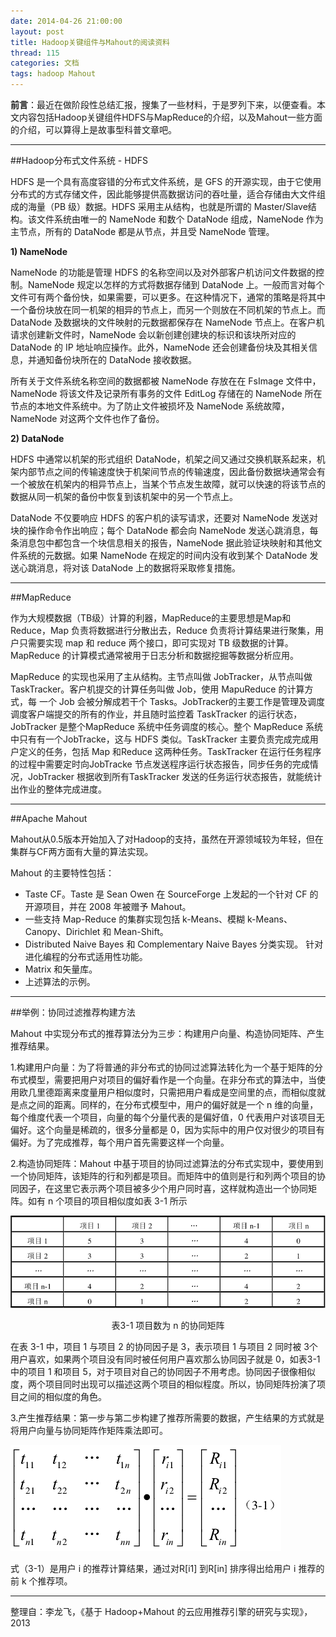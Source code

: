 ```yaml
---
date: 2014-04-26 21:00:00
layout: post
title: Hadoop关键组件与Mahout的阅读资料
thread: 115
categories: 文档
tags: hadoop Mahout
---
```


**前言**：最近在做阶段性总结汇报，搜集了一些材料，于是罗列下来，以便查看。本文内容包括Hadoop关键组件HDFS与MapReduce的介绍，以及Mahout一些方面的介绍，可以算得上是故事型科普文章吧。

----

##Hadoop分布式文件系统 - HDFS

HDFS 是一个具有高度容错的分布式文件系统，是 GFS 的开源实现，由于它使用分布式的方式存储文件，因此能够提供高数据访问的吞吐量，适合存储由大文件组成的海量（PB 级）数据。HDFS 采用主从结构，也就是所谓的 Master/Slave结构。该文件系统由唯一的 NameNode 和数个 DataNode 组成，NameNode 作为主节点，所有的 DataNode 都是从节点，并且受 NameNode 管理。

**1)  NameNode**
 
NameNode 的功能是管理 HDFS 的名称空间以及对外部客户机访问文件数据的控制。NameNode 规定以怎样的方式将数据存储到 DataNode 上。一般而言对每个文件可有两个备份快，如果需要，可以更多。在这种情况下，通常的策略是将其中一个备份块放在同一机架的相异的节点上，而另一个则放在不同机架的节点上。而 DataNode 及数据块的文件映射的元数据都保存在 NameNode 节点上。在客户机请求创建新文件时，NameNode 会以新创建创建块的标识和该块所对应的DataNode 的 IP 地址响应操作。此外，NameNode 还会创建备份块及其相关信息，并通知备份块所在的 DataNode 接收数据。
 
所有关于文件系统名称空间的数据都被 NameNode 存放在在 FsImage 文件中，NameNode 将该文件及记录所有事务的文件 EditLog 存储在的 NameNode 所在节点的本地文件系统中。为了防止文件被损坏及 NameNode 系统故障，NameNode 对这两个文件也作了备份。 

**2)  DataNode**

HDFS 中通常以机架的形式组织 DataNode，机架之间又通过交换机联系起来，机架内部节点之间的传输速度快于机架间节点的传输速度，因此备份数据块通常会有一个被放在机架内的相异节点上，当某个节点发生故障，就可以快速的将该节点的数据从同一机架的备份中恢复到该机架中的另一个节点上。 

DataNode 不仅要响应 HDFS 的客户机的读写请求，还要对 NameNode 发送对块的操作命令作出响应；每个 DataNode 都会向 NameNode 发送心跳消息，每条消息包中都包含一个块信息相关的报告，NameNode 据此验证块映射和其他文件系统的元数据。如果 NameNode 在规定的时间内没有收到某个 DataNode 发送心跳消息，将对该 DataNode 上的数据将采取修复措施。

----

##MapReduce

作为大规模数据（TB级）计算的利器，MapReduce的主要思想是Map和Reduce，Map 负责将数据进行分散出去，Reduce 负责将计算结果进行聚集，用户只需要实现 map 和 reduce 两个接口，即可实现对 TB 级数据的计算。MapReduce 的计算模式通常被用于日志分析和数据挖掘等数据分析应用。

MapReduce 的实现也采用了主从结构。主节点叫做 JobTracker，从节点叫做TaskTracker。客户机提交的计算任务叫做 Job，使用 MapuReduce 的计算方式，每
一个 Job 会被分解成若干个 Tasks。JobTracker的主要工作是管理及调度调度客户端提交的所有的作业，并且随时监控着 TaskTracker 的运行状态，JobTracker 是整个MapReduce 系统中任务调度的核心。整个 MapReduce 系统中只有有一个JobTracke，这与 HDFS 类似。TaskTracker 主要负责完成完成用户定义的任务，包括 Map 和Reduce 这两种任务。TaskTracker 在运行任务程序的过程中需要定时向JobTracke 节点发送程序运行状态报告，同步任务的完成情况，JobTracker 根据收到所有TaskTracker 发送的任务运行状态报告，就能统计出作业的整体完成进度。

----

##Apache Mahout

Mahout从0.5版本开始加入了对Hadoop的支持，虽然在开源领域较为年轻，但在集群与CF两方面有大量的算法实现。

Mahout 的主要特性包括：

* Taste CF。Taste 是 Sean Owen 在 SourceForge 上发起的一个针对 CF 的开源项目，并在 2008 年被赠予 Mahout。
* 一些支持 Map-Reduce 的集群实现包括 k-Means、模糊 k-Means、Canopy、Dirichlet 和 Mean-Shift。
* Distributed Naive Bayes 和 Complementary Naive Bayes 分类实现。
针对进化编程的分布式适用性功能。
* Matrix 和矢量库。
* 上述算法的示例。

----

##举例：协同过滤推荐构建方法

Mahout 中实现分布式的推荐算法分为三步：构建用户向量、构造协同矩阵、产生推荐结果。

1.构建用户向量：为了将普通的非分布式的协同过滤算法转化为一个基于矩阵的分布式模型，需要把用户对项目的偏好看作是一个向量。在非分布式的算法中，当使用欧几里德距离来度量用户相似度时，只需把用户看成是空间里的点，而相似度就是点之间的距离。同样的，在分布式模型中，用户的偏好就是一个 n 维的向量，每个维度代表一个项目，向量的每个分量代表的是偏好值，0 代表用户对该项目无偏好。这个向量是稀疏的，很多分量都是 0，因为实际中的用户仅对很少的项目有偏好。为了完成推荐，每个用户首先需要这样一个向量。

2.构造协同矩阵：Mahout 中基于项目的协同过滤算法的分布式实现中，要使用到一个协同矩阵，该矩阵的行和列都是项目。而矩阵中的值则是行和列两个项目的协同因子，在这里它表示两个项目被多少个用户同时喜，这样就构造出一个协同矩阵。如有 n 个项目的项目相似度如表 3-1 所示

![](/assets/2014-04-26-MahoutExample.png "项目数为 n 的协同矩阵")
<center>表3-1 项目数为 n 的协同矩阵</center>

在表 3-1 中，项目 1 与项目 2 的协同因子是 3，表示项目 1 与项目 2 同时被 3个用户喜欢，如果两个项目没有同时被任何用户喜欢那么协同因子就是 0，如表3-1 中的项目 1 和项目 5，对于项目对自己的协同因子不用考虑。协同因子很像相似度，两个项目同时出现可以描述这两个项目的相似程度。所以，协同矩阵扮演了项目之间的相似度的角色。

3.产生推荐结果：第一步与第二步构建了推荐所需要的数据，产生结果的方式就是将用户向量与协同矩阵作矩阵乘法即可。

![](/assets/2014-04-26-MahoutResult.png "公式3-1")

式（3-1）是用户 i 的推荐计算结果，通过对R[i1] 到R[in] 排序得出给用户 i 推荐的前 k 个推荐项。

----

整理自：李龙飞，《基于 Hadoop+Mahout 的云应用推荐引擎的研究与实现》，2013